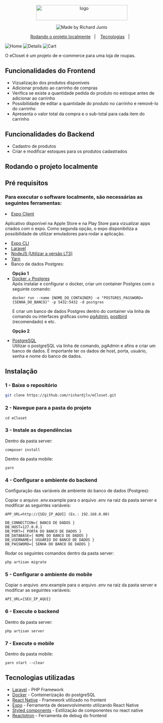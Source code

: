 <div align="center">
  <img width= 300 height= 50 src="demo/Nome_Deixa_Comigo.png" alt="logo"/>
</div>

<p align="center">
    <img alt="Made by Richard Junio" src="https://img.shields.io/badge/made%20by-Richard_Junio-1F62E3">
</p>
<p align="center">
  <a href="#rodando-o-projeto-localmente">Rodando o projeto localmente</a>&nbsp;&nbsp;&nbsp;|&nbsp;&nbsp;&nbsp;
  <a href="#tecnologias-utilizadas">Tecnologias</a>&nbsp;&nbsp;&nbsp;|&nbsp;&nbsp;&nbsp;
</p>

![Home](.github/homepage.png)
![Details](.github/productdetail.png)
![Cart](.github/cartpage.png)
</div>

O eCloset é um projeto de e-commerce para uma loja de roupas.

## Funcionalidades do Frontend

- Vizualização dos produtos disponíveis
- Adicionar produto ao carrinho de compras
- Verifica se existe a quantidade pedida do produto no estoque antes de adicionar ao carrinho
- Possibilidade de editar a quantidade do produto no carrinho e removê-lo do carrinho
- Apresenta o valor total da compra e o sub-total para cada item do carrinho

## Funcionalidades do Backend

- Cadastro de produtos
- Criar e modificar estoques para os produtos cadastrados

## Rodando o projeto localmente

## Pré requisitos

### Para executar o software localmente, são necessárias as seguintes ferramentas:

<li>
<a href="https://expo.io/tools#client">Expo Client</a>

Aplicativo disponível na Apple Store e na Play Store para vizualizar apps criados com o expo.
Como segunda opção, o expo disponibiliza a possibilidade de utilizar emuladores para rodar a aplicação.

</li>

<li>
<a href="https://expo.io/tools#cli">Expo CLI</a>
</li>

<li>
<a href="https://laravel.com/docs/7.x">Laravel</a>
</li>

<li>
<a href="https://nodejs.org/en/download/">NodeJS (Utilizar a versão LTS)</a>
</li>

<li>
  <a href="https://classic.yarnpkg.com/en/docs/install/#debian-stable">Yarn</a>
</li>

<li>Banco de dados Postgres:</li>
 <ul>
 <strong>Opção 1</strong>
<li>
<a href="https://docs.docker.com/engine/install/">Docker + Postgres</a>
</li>
Após instalar e configurar o docker, criar um container Postgres com o seguinte comando:

```
docker run --name {NOME_DO_CONTAINER} -e "POSTGRES_PASSWORD={SENHA_DO_BANCO}" -p 5432:5432 -d postgres
```

E criar um banco de dados Postgres dentro do container via linha de comando ou interfaces gráficas como <a href="https://www.pgadmin.org/download/">pgAdmin</a>, <a href="https://www.electronjs.org/apps/postbird">postbird</a> (recomendado) e etc.

<strong>Opção 2</strong>

<li>
<a href="https://www.postgresql.org/download/">PostgreSQL</a>
</li>
Utilizar o postgreSQL via linha de comando, pgAdmin e afins e criar um banco de dados. É importante ter os dados
de host, porta, usuário, senha e nome do banco de dados.
 </ul>

## Instalação

### 1 - Baixe o repositório

```bash
git clone https://github.com/richardjlv/eCloset.git
```

### 2 - Navegue para a pasta do projeto

```
cd eCloset
```

### 3 - Instale as dependências

Dentro da pasta server:

```
composer install
```

Dentro da pasta mobile:

```
yarn
```

### 4 - Configurar o ambiente do backend

Configuração das variáveis de ambiente do banco de dados (Postgres):

Copiar o arquivo .env.example para o arquivo .env na raiz da pasta server e modificar as seguintes variáveis:

```
APP_URL=http://{SEU_IP_AQUI} (Ex.: 192.168.0.00)

DB_CONNECTION={ BANCO DE DADOS }
DB_HOST=127.0.0.1
DB_PORT={ PORTA DO BANCO DE DADOS }
DB_DATABASE={ NOME DO BANCO DE DADOS }
DB_USERNAME={ USUÁRIO DO BANCO DE DADOS }
DB_PASSWORD={ SENHA DO BANCO DE DADOS }
```

Rodar os seguintes comandos dentro da pasta server:

```
php artisan migrate
```

### 5 - Configurar o ambiente do mobile

Copiar o arquivo .env.example para o arquivo .env na raiz da pasta server e modificar as seguintes variáveis:

```
API_URL={SEU_IP_AQUI}
```

### 6 - Execute o backend

Dentro da pasta server:

```
php artisan server
```

### 7 - Execute o mobile

Dentro da pasta mobile:

```
yarn start --clear
```


## Tecnologias utilizadas

- [Laravel](https://laravel.com/) - PHP Framework
- [Docker](https://www.docker.com/) - Conteinerização do postgreSQL
- [React Native](https://reactnative.dev/) - Framework utilizado no frontent
- [Expo](https://expo.io/) - Ferramenta de desenvolvimento utilizando React Native
- [Styled components](https://styled-components.com/) - Estilização de componentes no react native
- [Reactotron](https://github.com/infinitered/reactotron) - Ferramenta de debug do frontend
